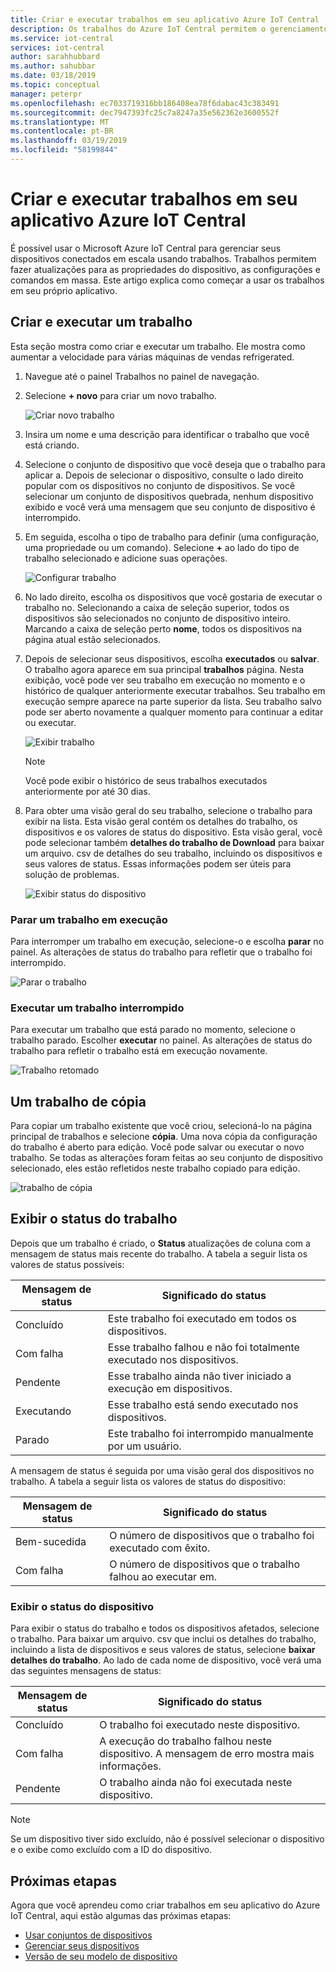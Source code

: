 ```yaml
---
title: Criar e executar trabalhos em seu aplicativo Azure IoT Central | Microsoft Docs
description: Os trabalhos do Azure IoT Central permitem o gerenciamento de dispositivos em massa, como atualizar uma propriedade do dispositivo, configurar ou executar um comando.
ms.service: iot-central
services: iot-central
author: sarahhubbard
ms.author: sahubbar
ms.date: 03/18/2019
ms.topic: conceptual
manager: peterpr
ms.openlocfilehash: ec7033719316bb186408ea78f6dabac43c383491
ms.sourcegitcommit: dec7947393fc25c7a8247a35e562362e3600552f
ms.translationtype: MT
ms.contentlocale: pt-BR
ms.lasthandoff: 03/19/2019
ms.locfileid: "58199844"
---
```

# <a name="create-and-run-a-job-in-your-azure-iot-central-application"></a>Criar e executar trabalhos em seu aplicativo Azure IoT Central

É possível usar o Microsoft Azure IoT Central para gerenciar seus dispositivos conectados em escala usando trabalhos. Trabalhos permitem fazer atualizações para as propriedades do dispositivo, as configurações e comandos em massa. Este artigo explica como começar a usar os trabalhos em seu próprio aplicativo.

## <a name="create-and-run-a-job"></a>Criar e executar um trabalho

Esta seção mostra como criar e executar um trabalho. Ele mostra como aumentar a velocidade para várias máquinas de vendas refrigerated.

1. Navegue até o painel Trabalhos no painel de navegação.

1. Selecione **+ novo** para criar um novo trabalho.

    ![Criar novo trabalho](./media/howto-run-a-job/createnewjob.png)

1. Insira um nome e uma descrição para identificar o trabalho que você está criando.

1. Selecione o conjunto de dispositivo que você deseja que o trabalho para aplicar a. Depois de selecionar o dispositivo, consulte o lado direito popular com os dispositivos no conjunto de dispositivos. Se você selecionar um conjunto de dispositivos quebrada, nenhum dispositivo exibido e você verá uma mensagem que seu conjunto de dispositivo é interrompido.

1. Em seguida, escolha o tipo de trabalho para definir (uma configuração, uma propriedade ou um comando). Selecione **+** ao lado do tipo de trabalho selecionado e adicione suas operações.

    ![Configurar trabalho](./media/howto-run-a-job/configurejob.png)

1. No lado direito, escolha os dispositivos que você gostaria de executar o trabalho no. Selecionando a caixa de seleção superior, todos os dispositivos são selecionados no conjunto de dispositivo inteiro. Marcando a caixa de seleção perto **nome**, todos os dispositivos na página atual estão selecionados.

1. Depois de selecionar seus dispositivos, escolha **executados** ou **salvar**. O trabalho agora aparece em sua principal **trabalhos** página. Nesta exibição, você pode ver seu trabalho em execução no momento e o histórico de qualquer anteriormente executar trabalhos. Seu trabalho em execução sempre aparece na parte superior da lista. Seu trabalho salvo pode ser aberto novamente a qualquer momento para continuar a editar ou executar.

    ![Exibir trabalho](./media/howto-run-a-job/viewjob.png)

    > [!NOTE]
    > Você pode exibir o histórico de seus trabalhos executados anteriormente por até 30 dias.

1. Para obter uma visão geral do seu trabalho, selecione o trabalho para exibir na lista. Esta visão geral contém os detalhes do trabalho, os dispositivos e os valores de status do dispositivo. Esta visão geral, você pode selecionar também **detalhes do trabalho de Download** para baixar um arquivo. csv de detalhes do seu trabalho, incluindo os dispositivos e seus valores de status. Essas informações podem ser úteis para solução de problemas.

    ![Exibir status do dispositivo](./media/howto-run-a-job/downloaddetails.png)

### <a name="stop-a-running-job"></a>Parar um trabalho em execução

Para interromper um trabalho em execução, selecione-o e escolha **parar** no painel. As alterações de status do trabalho para refletir que o trabalho foi interrompido.

   ![Parar o trabalho](./media/howto-run-a-job/stopjob.png)

### <a name="run-a-stopped-job"></a>Executar um trabalho interrompido

Para executar um trabalho que está parado no momento, selecione o trabalho parado. Escolher **executar** no painel. As alterações de status do trabalho para refletir o trabalho está em execução novamente.

   ![Trabalho retomado](./media/howto-run-a-job/resumejob.png)

## <a name="copy-a-job"></a>Um trabalho de cópia

Para copiar um trabalho existente que você criou, selecioná-lo na página principal de trabalhos e selecione **cópia**. Uma nova cópia da configuração do trabalho é aberto para edição. Você pode salvar ou executar o novo trabalho. Se todas as alterações foram feitas ao seu conjunto de dispositivo selecionado, eles estão refletidos neste trabalho copiado para edição.

   ![trabalho de cópia](./media/howto-run-a-job/copyjob.png)

## <a name="view-the-job-status"></a>Exibir o status do trabalho

Depois que um trabalho é criado, o **Status** atualizações de coluna com a mensagem de status mais recente do trabalho. A tabela a seguir lista os valores de status possíveis:

| Mensagem de status       | Significado do status                                          |
| -------------------- | ------------------------------------------------------- |
| Concluído            | Este trabalho foi executado em todos os dispositivos.              |
| Com falha               | Esse trabalho falhou e não foi totalmente executado nos dispositivos.  |
| Pendente              | Esse trabalho ainda não tiver iniciado a execução em dispositivos.         |
| Executando              | Esse trabalho está sendo executado nos dispositivos.             |
| Parado              | Este trabalho foi interrompido manualmente por um usuário.           |

A mensagem de status é seguida por uma visão geral dos dispositivos no trabalho. A tabela a seguir lista os valores de status do dispositivo:

| Mensagem de status       | Significado do status                                                     |
| -------------------- | ------------------------------------------------------------------ |
| Bem-sucedida            | O número de dispositivos que o trabalho foi executado com êxito.       |
| Com falha               | O número de dispositivos que o trabalho falhou ao executar em.       |

### <a name="view-the-device-status"></a>Exibir o status do dispositivo

Para exibir o status do trabalho e todos os dispositivos afetados, selecione o trabalho. Para baixar um arquivo. csv que inclui os detalhes do trabalho, incluindo a lista de dispositivos e seus valores de status, selecione **baixar detalhes do trabalho**. Ao lado de cada nome de dispositivo, você verá uma das seguintes mensagens de status:

| Mensagem de status       | Significado do status                                                                |
| -------------------- | ----------------------------------------------------------------------------- |
| Concluído            | O trabalho foi executado neste dispositivo.                                     |
| Com falha               | A execução do trabalho falhou neste dispositivo. A mensagem de erro mostra mais informações.  |
| Pendente              | O trabalho ainda não foi executada neste dispositivo.                                   |

> [!NOTE]
> Se um dispositivo tiver sido excluído, não é possível selecionar o dispositivo e o exibe como excluído com a ID do dispositivo.

## <a name="next-steps"></a>Próximas etapas

Agora que você aprendeu como criar trabalhos em seu aplicativo do Azure IoT Central, aqui estão algumas das próximas etapas:

- [Usar conjuntos de dispositivos](howto-use-device-sets.md)
- [Gerenciar seus dispositivos](howto-manage-devices.md)
- [Versão de seu modelo de dispositivo](howto-version-devicetemplate.md)
